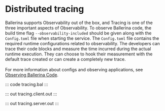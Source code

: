 # Distributed tracing

Ballerina supports Observability out of the box, and Tracing is one of the three important aspects of
Observability. To observe Ballerina code, the build time flag `--observability-included` should be given along with the
`Config.toml` file when starting the service. The `Config.toml` file contains the required runtime configurations related to observability.
The developers can trace their code blocks and measure the time incurred during the actual runtime execution.
They can choose to hook their measurement with the default trace created or can create a completely new trace.<br/><br/>
For more information about configs and observing applications, see [Observing Ballerina Code](https://ballerina.io/learn/observing-ballerina-code/).

::: code tracing.bal :::

::: out tracing.client.out :::

::: out tracing.server.out :::